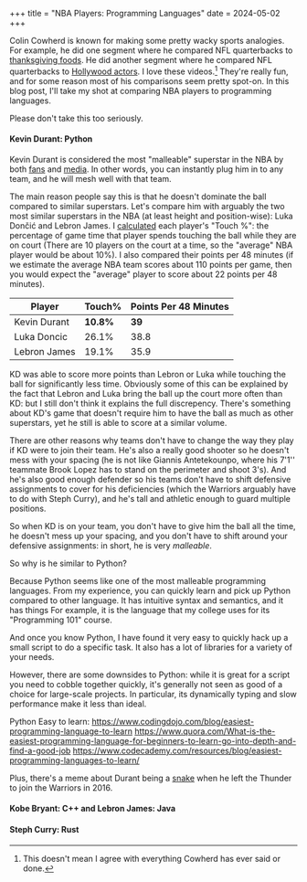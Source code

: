 +++
title = "NBA Players: Programming Languages"
date = 2024-05-02
+++

Colin Cowherd is known for making some pretty wacky sports analogies.
For example, he did one segment where he compared NFL quarterbacks to [thanksgiving foods](https://www.youtube.com/watch?v=d4UWDXjnoDM).
He did another segment where he compared NFL quarterbacks to [Hollywood actors](https://www.youtube.com/watch?v=KLvBnxTwOE4).
I love these videos.[^1]
They're really fun, and for some reason most of his comparisons seem pretty spot-on.
In this blog post, I'll take my shot at comparing NBA players to programming languages.

Please don't take this too seriously.

#### Kevin Durant: Python

Kevin Durant is considered the most "malleable" superstar in the NBA by both [fans](https://www.reddit.com/r/nba/comments/11ynutt/kd_is_definitely_the_most_plug_and_play_superstar/) and [media](https://www.theringer.com/nba/2023/4/25/23696667/kevin-durant-phoenix-suns-basketball-nomad).
In other words, you can instantly plug him in to any team, and he will mesh well with that team.

The main reason people say this is that he doesn't dominate the ball compared to similar superstars.
Let's compare him with arguably the two most similar superstars in the NBA (at least height and position-wise): Luka Dončić and Lebron James.
I [calculated](https://www.nba.com/stats/players/touches?PerMode=PerGame&Season=2020-21&dir=D&sort=TOUCHES) each player's "Touch %": the percentage of game time that player spends touching the ball while they are on court
(There are 10 players on the court at a time, so the "average" NBA player would be about 10%).
I also compared their points per 48 minutes (if we estimate the average NBA team scores about 110 points per game, then you would expect the "average" player to score about 22 points per 48 minutes).

| Player       | Touch%           | Points Per 48 Minutes             |
|--------------|------------------|----------------------------|
| Kevin Durant | **10.8%**        | **39**                         |
| Luka Doncic  | 26.1%            | 38.8                       |
| Lebron James | 19.1%            | 35.9                       |

KD was able to score more points than Lebron or Luka while touching the ball for significantly less time.
Obviously some of this can be explained by the fact that Lebron and Luka bring the ball up the court more often than KD: but I still don't think it explains the full discrepency.
There's something about KD's game that doesn't require him to have the ball as much as other superstars, yet he still is able to score at a similar volume.

There are other reasons why teams don't have to change the way they play if KD were to join their team.
He's also a really good shooter so he doesn't mess with your spacing (he is not like Giannis Antetekounpo, where his 7'1'' teammate Brook Lopez has to stand on the perimeter and shoot 3's).
And he's also good enough defender so his teams don't have to shift defensive assignments to cover for his deficiencies (which the Warriors arguably have to do with Steph Curry), and he's tall and athletic enough to guard multiple positions.

So when KD is on your team, you don't have to give him the ball all the time, he doesn't mess up your spacing, and you don't have to shift around your defensive assignments: in short, he is very *malleable*.

So why is he similar to Python?

Because Python seems like one of the most malleable programming languages.
From my experience, you can quickly learn and pick up Python compared to other language.
It has intuitive syntax and semantics, and it has things
For example, it is the language that my college uses for its "Programming 101" course.

And once you know Python, I have found it very easy to quickly hack up a small script to do a specific task.
It also has a lot of libraries for a variety of your needs.

However, there are some downsides to Python: while it is great for a script you need to cobble together quickly, it's generally not seen as good of a choice for large-scale projects. In particular, its dynamically typing and slow performance make it less than ideal.

<!-- Media: https://www.theringer.com/nba/2023/4/25/23696667/kevin-durant-phoenix-suns-basketball-nomad
https://bleacherreport.com/articles/2927452-nba-insiders-wonder-if-brooklyn-nets-big-3-will-buy-in
https://www.espn.com/nba/insider/insider/story/_/id/38090583/lowe-why-bradley-beal-unlock-kd-book-most-dangerous-version-phoenix-suns-yet

Fans: https://www.reddit.com/r/nba/comments/11ynutt/kd_is_definitely_the_most_plug_and_play_superstar/
https://www.reddit.com/r/nba/comments/n0jn20/kd_most_plug_and_play_super_star_of_all_time/ -->

Python Easy to learn: https://www.codingdojo.com/blog/easiest-programming-language-to-learn
https://www.quora.com/What-is-the-easiest-programming-language-for-beginners-to-learn-go-into-depth-and-find-a-good-job
https://www.codecademy.com/resources/blog/easiest-programming-languages-to-learn/

Plus, there's a meme about Durant being a [snake](https://www.youtube.com/watch?v=CfgHeIpMfMc) when he left the Thunder to join the Warriors in 2016.
#### Kobe Bryant: C++ and Lebron James: Java

#### Steph Curry: Rust

[^1]: This doesn't mean I agree with everything Cowherd has ever said or done.
